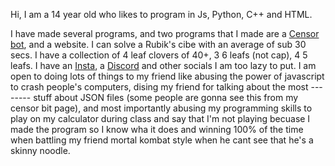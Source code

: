 Hi, I am a 14 year old who likes to program in Js, Python, C++ and HTML.

I have made several programs, and two programs that I made are a [Censor bot](https://top.gg/bot/806619458184806450), and a website.
I can solve a Rubik's cibe with an average of sub 30 secs.
I have a collection of 4 leaf clovers of 40+, 3 6 leafs (not cap), 4 5 leafs.
I have an [Insta](https://www.instagram.com/brelee2222006/), a [Discord](https://discord.com/users/479792413884547072) and other socials I am too lazy to put.
I am open to doing lots of things to my friend like abusing the power of javascript to crash people's computers, dising my friend for talking about the most -------- stuff about JSON files (some people are gonna see this from my censor bit page), and most importantly abusing my programming skills to play on my calculator during class and say that I'm not playing becuase I made the program so I know wha it does and winning 100% of the time when battling my friend mortal kombat style when he cant see that he's a skinny noodle.
